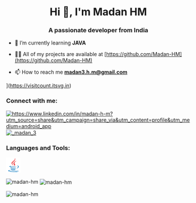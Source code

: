 <h1 align="center">Hi 👋, I'm Madan HM</h1>
<h3 align="center">A passionate developer from India</h3>

- 🌱 I’m currently learning **JAVA**

- 👨‍💻 All of my projects are available at [https://github.com/Madan-HM](https://github.com/Madan-HM)

- 📫 How to reach me **madan3.h.m@gmail.com**

[](https://visitcount.itsvg.in/api?id=Madan-HM&icon=5&color=0)](https://visitcount.itsvg.in)




<!-- Proudly created with GPRM ( https://gprm.itsvg.in ) -->
<h3 align="left">Connect with me:</h3>
<p align="left">
<a href="https://linkedin.com/in/https://www.linkedin.com/in/madan-h-m?utm_source=share&utm_campaign=share_via&utm_content=profile&utm_medium=android_app" target="blank"><img align="center" src="https://raw.githubusercontent.com/rahuldkjain/github-profile-readme-generator/master/src/images/icons/Social/linked-in-alt.svg" alt="https://www.linkedin.com/in/madan-h-m?utm_source=share&utm_campaign=share_via&utm_content=profile&utm_medium=android_app" height="30" width="40" /></a>
<a href="https://instagram.com/_madan_3" target="blank"><img align="center" src="https://raw.githubusercontent.com/rahuldkjain/github-profile-readme-generator/master/src/images/icons/Social/instagram.svg" alt="_madan_3" height="30" width="40" /></a>
</p>

<h3 align="left">Languages and Tools:</h3>
<p align="left"> <a href="https://www.java.com" target="_blank" rel="noreferrer"> <img src="https://raw.githubusercontent.com/devicons/devicon/master/icons/java/java-original.svg" alt="java" width="40" height="40"/> </a> </p>

<p><img align="left" src="https://github-readme-stats.vercel.app/api/top-langs?username=madan-hm&show_icons=true&locale=en&layout=compact" alt="madan-hm" /></p>

<p>&nbsp;<img align="center" src="https://github-readme-stats.vercel.app/api?username=madan-hm&show_icons=true&locale=en" alt="madan-hm" /></p>

<p><img align="center" src="https://github-readme-streak-stats.herokuapp.com/?user=madan-hm&" alt="madan-hm" /></p>
